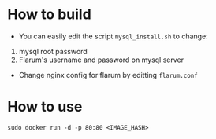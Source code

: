 # How to build
- You can easily edit the script `mysql_install.sh` to change:
1. mysql root password
2. Flarum's username and password on mysql server

- Change nginx config for flarum by editting `flarum.conf`
    
# How to use

`sudo docker run -d -p 80:80 <IMAGE_HASH>`

